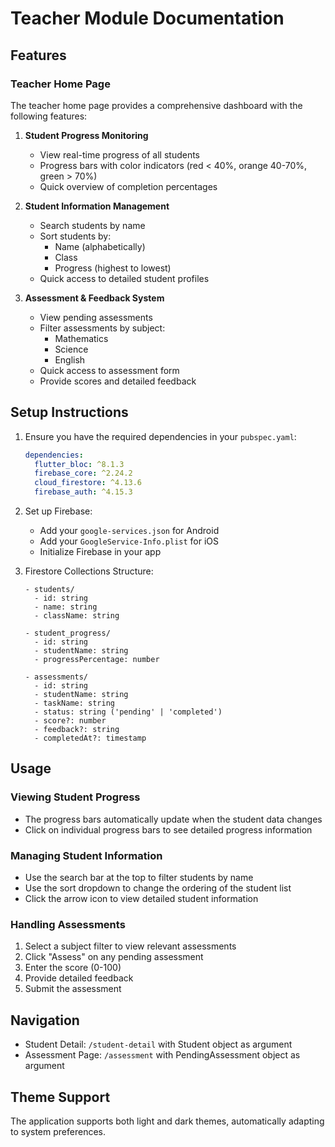 # Teacher Module Documentation

## Features

### Teacher Home Page
The teacher home page provides a comprehensive dashboard with the following features:

1. **Student Progress Monitoring**
   - View real-time progress of all students
   - Progress bars with color indicators (red < 40%, orange 40-70%, green > 70%)
   - Quick overview of completion percentages

2. **Student Information Management**
   - Search students by name
   - Sort students by:
     - Name (alphabetically)
     - Class
     - Progress (highest to lowest)
   - Quick access to detailed student profiles

3. **Assessment & Feedback System**
   - View pending assessments
   - Filter assessments by subject:
     - Mathematics
     - Science
     - English
   - Quick access to assessment form
   - Provide scores and detailed feedback

## Setup Instructions

1. Ensure you have the required dependencies in your `pubspec.yaml`:
   ```yaml
   dependencies:
     flutter_bloc: ^8.1.3
     firebase_core: ^2.24.2
     cloud_firestore: ^4.13.6
     firebase_auth: ^4.15.3
   ```

2. Set up Firebase:
   - Add your `google-services.json` for Android
   - Add your `GoogleService-Info.plist` for iOS
   - Initialize Firebase in your app

3. Firestore Collections Structure:
   ```
   - students/
     - id: string
     - name: string
     - className: string
   
   - student_progress/
     - id: string
     - studentName: string
     - progressPercentage: number
   
   - assessments/
     - id: string
     - studentName: string
     - taskName: string
     - status: string ('pending' | 'completed')
     - score?: number
     - feedback?: string
     - completedAt?: timestamp
   ```

## Usage

### Viewing Student Progress
- The progress bars automatically update when the student data changes
- Click on individual progress bars to see detailed progress information

### Managing Student Information
- Use the search bar at the top to filter students by name
- Use the sort dropdown to change the ordering of the student list
- Click the arrow icon to view detailed student information

### Handling Assessments
1. Select a subject filter to view relevant assessments
2. Click "Assess" on any pending assessment
3. Enter the score (0-100)
4. Provide detailed feedback
5. Submit the assessment

## Navigation
- Student Detail: `/student-detail` with Student object as argument
- Assessment Page: `/assessment` with PendingAssessment object as argument

## Theme Support
The application supports both light and dark themes, automatically adapting to system preferences.